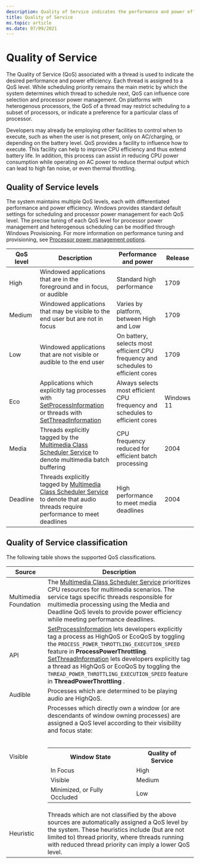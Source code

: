 ```yaml
---
description: Quality of Service indicates the performance and power efficiency of a thread, which can influence thread scheduling and processor power management.
title: Quality of Service
ms.topic: article
ms.date: 07/09/2021
---
```


# Quality of Service

The Quality of Service (QoS) associated with a thread is used to indicate the desired performance and power efficiency. Each thread is assigned to a QoS level. While scheduling priority remains the main metric by which the system determines which thread to schedule next, QoS can influence core selection and processor power management. On platforms with heterogenous processors, the QoS of a thread may restrict scheduling to a subset of processors, or indicate a preference for a particular class of processor.

Developers may already be employing other facilities to control when to execute, such as when the user is not present, only on AC/charging, or depending on the battery level. QoS provides a facility to influence how to execute. This facility can help to improve CPU efficiency and thus extend battery life. In addition, this process can assist in reducing CPU power consumption while operating on AC power to reduce thermal output which can lead to high fan noise, or even thermal throttling.

## Quality of Service levels

The system maintains multiple QoS levels, each with differentiated performance and power efficiency. Windows provides standard default settings for scheduling and processor power management for each QoS level. The precise tuning of each QoS level for processor power management and heterogenous scheduling can be modified through Windows Provisioning. For more information on performance tuning and provisioning, see [Processor power management options](/windows-hardware/customize/power-settings/configure-processor-power-management-options).

| QoS level | Description|Performance and power | Release |
| --- | --- | --- | --- |
| High | Windowed applications that are in the foreground and in focus, or audible | Standard high performance |1709 |
| Medium | Windowed applications that may be visible to the end user but are not in focus | Varies by platform, between High and Low | 1709 |
| Low | Windowed applications that are not visible or audible to the end user | On battery, selects most efficient CPU frequency and schedules to efficient cores | 1709 |
| Eco | Applications which explicitly tag processes with [SetProcessInformation](/windows/desktop/api/processthreadsapi/nf-processthreadsapi-setprocessinformation) or threads with [SetThreadInformation](/windows/desktop/api/processthreadsapi/nf-processthreadsapi-setprocessinformation) | Always selects most efficient CPU frequency and schedules to efficient cores | Windows 11 |
| Media | Threads explicitly tagged by the [Multimedia Class Scheduler Service](/windows/desktop/procthread/multimedia-class-scheduler-service) to denote multimedia batch buffering | CPU frequency reduced for efficient batch processing | 2004 |
| Deadline | Threads explicitly tagged by [Multimedia Class Scheduler Service](/windows/desktop/procthread/multimedia-class-scheduler-service) to denote that audio threads require performance to meet deadlines | High performance to meet media deadlines | 2004 |

## Quality of Service classification

The following table shows the supported QoS classifications.

| Source | Description |
| --- | --- |
| Multimedia Foundation | The [Multimedia Class Scheduler Service](/windows/desktop/procthread/multimedia-class-scheduler-service) prioritizes CPU resources for multimedia scenarios. The service tags specific threads responsible for multimedia processing using the Media and Deadline QoS levels to provide power efficiency while meeting performance deadlines.  |
| API | [SetProcessInformation](/windows/desktop/api/processthreadsapi/nf-processthreadsapi-setprocessinformation) lets developers explicitly tag a process as HighQoS or EcoQoS by toggling the `PROCESS_POWER_THROTTLING_EXECUTION_SPEED` feature in **ProcessPowerThrottling**.</br>[SetThreadInformation](/windows/desktop/api/processthreadsapi/nf-processthreadsapi-setprocessinformation) lets developers explicitly tag a thread as HighQoS or EcoQoS by toggling the `THREAD_POWER_THROTTLING_EXECUTION_SPEED` feature in **ThreadPowerThrottling** .  |
| Audible | Processes which are determined to be playing audio are HighQoS. |
| Visible | Processes which directly own a window (or are descendants of window owning processes) are assigned a QoS level according to their visibility and focus state:</br></br><table><tr><th>Window State</th><th>Quality of Service</th></tr><tr><td>In Focus</td><td>High</td></tr><tr><td>Visible</td><td>Medium</td></tr><tr><td>Minimized, or Fully Occluded</td><td>Low</td></tr></table> |
| Heuristic | Threads which are not classified by the above sources are automatically assigned a QoS level by the system. These heuristics include (but are not limited to) thread priority, where threads running with reduced thread priority can imply a lower QoS level. |
